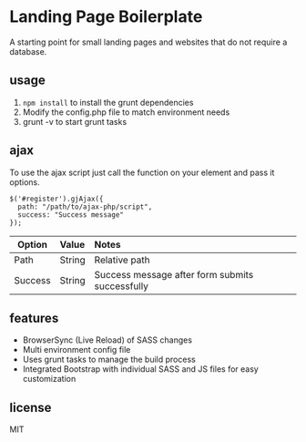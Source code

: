 Landing Page Boilerplate
===
A starting point for small landing pages and websites that do not require a database.  

## usage

1. `npm install` to install the grunt dependencies
2. Modify the config.php file to match environment needs
3. grunt -v to start grunt tasks

## ajax

To use the ajax script just call the function on your element and pass it options.

```
$('#register').gjAjax({
  path: "/path/to/ajax-php/script",
  success: "Success message"
});
```

| Option        | Value         | Notes                                           |
| ------------- |:--------------|:------------------------------------------------|
| Path          | String        | Relative path                                   |
| Success       | String        | Success message after form submits successfully |

## features

- BrowserSync (Live Reload) of SASS changes
- Multi environment config file
- Uses grunt tasks to manage the build process
- Integrated Bootstrap with individual SASS and JS files for easy customization

## license

MIT